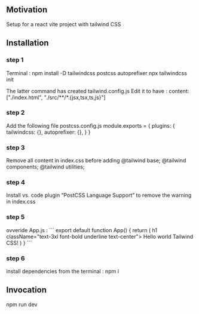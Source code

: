 <h2>Motivation</h2>
Setup for a react vite project with tailwind CSS

<h2>Installation</h2>
<h3>step 1</h3>
Terminal :
npm install -D tailwindcss postcss autoprefixer
npx tailwindcss init

The latter command has created tailwind.config.js
Edit it to have : 
content: ["./index.html", "./src/**/*.{jsx,tsx,ts,js}"]

<h3>step 2</h3>
Add  the following file postcss.config.js
module.exports = {
  plugins: {
    tailwindcss: {},
    autoprefixer: {},
  }
}

<h3>step 3</h3>
Remove all content in index.css before adding 
@tailwind base;
@tailwind components;
@tailwind utilities;

<h3>step 4</h3>
Install vs. code plugin “PostCSS Language Support” to remove the warning in index.css

<h3>step 5</h3>
ovveride App.js :
```
export default function App() {
  return (
    h1 className="text-3xl font-bold underline text-center">
      Hello world Tailwind CSS!
    </h1>
  )
}
```

<h3>step 6</h3>
install dependencies from the terminal : 
npm i


<h2>Invocation</h2>
npm run dev